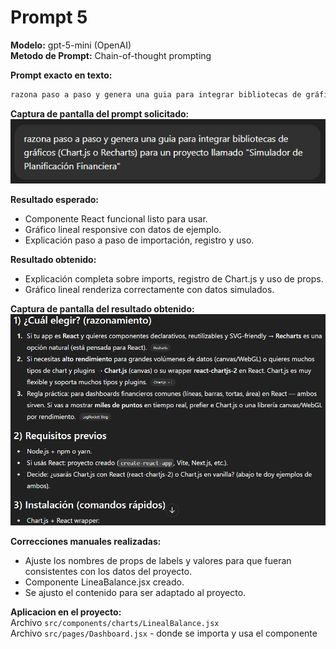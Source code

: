# Prompt 5

**Modelo:** gpt-5-mini (OpenAI)  
**Metodo de Prompt:** Chain-of-thought prompting

**Prompt exacto en texto:**

``` bash
razona paso a paso y genera una guia para integrar bibliotecas de gráficos (Chart.js o Recharts) para un proyecto llamado "Simulador de Planificación Financiera"
```

**Captura de pantalla del prompt solicitado:**  
![alt text](image-8.png)

**Resultado esperado:**  
* Componente React funcional listo para usar.
* Gráfico lineal responsive con datos de ejemplo.
* Explicación paso a paso de importación, registro y uso.

**Resultado obtenido:**  
* Explicación completa sobre imports, registro de Chart.js y uso de props.
* Gráfico lineal renderiza correctamente con datos simulados.

**Captura de pantalla del resultado obtenido:**  
![alt text](image-9.png)

**Correcciones manuales realizadas:**  
* Ajuste los nombres de props de labels y valores para que fueran consistentes con los datos del proyecto.
* Componente LineaBalance.jsx creado.
* Se ajusto el contenido para ser adaptado al proyecto.  

**Aplicacion en el proyecto:**  
Archivo `src/components/charts/LinealBalance.jsx`  
Archivo `src/pages/Dashboard.jsx` - donde se importa y usa el componente
